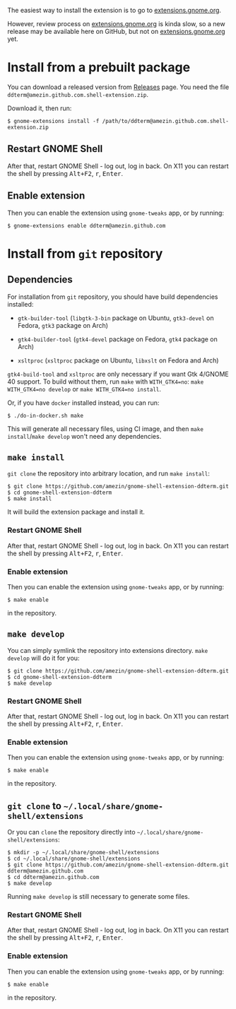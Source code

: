 The easiest way to install the extension is to go to [extensions.gnome.org].

However, review process on [extensions.gnome.org] is kinda slow, so a new
release may be available here on GitHub, but not on [extensions.gnome.org] yet.

[extensions.gnome.org]: https://extensions.gnome.org/extension/3780/ddterm/

# Install from a prebuilt package

You can download a released version from
[Releases](https://github.com/amezin/gnome-shell-extension-ddterm/releases)
page. You need the file `ddterm@amezin.github.com.shell-extension.zip`.

Download it, then run:

    $ gnome-extensions install -f /path/to/ddterm@amezin.github.com.shell-extension.zip

## Restart GNOME Shell

After that, restart GNOME Shell - log out, log in back. On X11 you can restart
the shell by pressing <kbd>Alt+F2</kbd>, <kbd>r</kbd>, <kbd>Enter</kbd>.

## Enable extension

Then you can enable the extension using `gnome-tweaks` app, or by running:

    $ gnome-extensions enable ddterm@amezin.github.com

# Install from `git` repository

## Dependencies

For installation from `git` repository, you should have build dependencies
installed:

- `gtk-builder-tool` (`libgtk-3-bin` package on Ubuntu, `gtk3-devel` on Fedora,
`gtk3` package on Arch)

- `gtk4-builder-tool` (`gtk4-devel` package on Fedora, `gtk4` package on Arch)

- `xsltproc` (`xsltproc` package on Ubuntu, `libxslt` on Fedora and Arch)

`gtk4-build-tool` and `xsltproc` are only necessary if you want Gtk 4/GNOME 40
support. To build without them, run `make` with `WITH_GTK4=no`:
`make WITH_GTK4=no develop` or `make WITH_GTK4=no install`.

Or, if you have `docker` installed instead, you can run:

    $ ./do-in-docker.sh make

This will generate all necessary files, using CI image, and then
`make install`/`make develop` won't need any dependencies.

## `make install`

`git clone` the repository into arbitrary location, and run `make install`:

    $ git clone https://github.com/amezin/gnome-shell-extension-ddterm.git
    $ cd gnome-shell-extension-ddterm
    $ make install

It will build the extension package and install it.

### Restart GNOME Shell

After that, restart GNOME Shell - log out, log in back. On X11 you can restart
the shell by pressing <kbd>Alt+F2</kbd>, <kbd>r</kbd>, <kbd>Enter</kbd>.

### Enable extension

Then you can enable the extension using `gnome-tweaks` app, or by running:

    $ make enable

in the repository.

## `make develop`

You can simply symlink the repository into extensions directory. `make develop`
will do it for you:

    $ git clone https://github.com/amezin/gnome-shell-extension-ddterm.git
    $ cd gnome-shell-extension-ddterm
    $ make develop

### Restart GNOME Shell

After that, restart GNOME Shell - log out, log in back. On X11 you can restart
the shell by pressing <kbd>Alt+F2</kbd>, <kbd>r</kbd>, <kbd>Enter</kbd>.

### Enable extension

Then you can enable the extension using `gnome-tweaks` app, or by running:

    $ make enable

in the repository.

## `git clone` to `~/.local/share/gnome-shell/extensions`

Or you can `clone` the repository directly into `~/.local/share/gnome-shell/extensions`:

    $ mkdir -p ~/.local/share/gnome-shell/extensions
    $ cd ~/.local/share/gnome-shell/extensions
    $ git clone https://github.com/amezin/gnome-shell-extension-ddterm.git ddterm@amezin.github.com
    $ cd ddterm@amezin.github.com
    $ make develop

Running `make develop` is still necessary to generate some files.

### Restart GNOME Shell

After that, restart GNOME Shell - log out, log in back. On X11 you can restart
the shell by pressing <kbd>Alt+F2</kbd>, <kbd>r</kbd>, <kbd>Enter</kbd>.

### Enable extension

Then you can enable the extension using `gnome-tweaks` app, or by running:

    $ make enable

in the repository.
